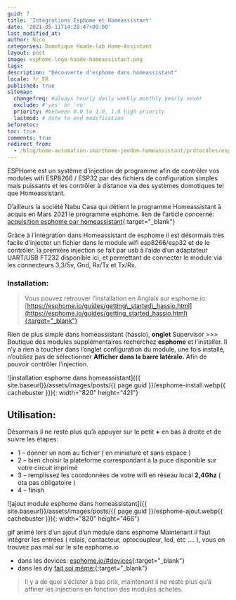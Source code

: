 ```yaml
---
guid: 7
title: 'Intégrations Esphome et Homeassistant'
date: '2021-05-11T14:28:47+00:00'
last_modified_at:
author: Nico
categories: Domotique Haade-lab Home-Assistant
layout: post
image: esphome-logo-haade-homeassistant.png
tags:
description: "Découverte d'esphome dans homeassistant"
locale: fr_FR
published: true
sitemap:
  changefreq: #always hourly daily weekly monthly yearly never
  exclude: #'yes' or 'no'
  priority: #between 0.0 to 1.0, 1.0 high priority
  lastmod: # date to end modification
beforetoc:
toc: true
comments: true
redirect_from:
  - /blog/home-automation-smarthome-jeedom-homeassistant/protocoles/esphome-et-homeassistant
---
```


ESPHome est un système d’injection de programme afin de contrôler vos modules wifi ESP8266 / ESP32 par des fichiers de configuration simples mais puissants et les contrôler à distance via des systèmes domotiques tel que Homeassistant.

D’ailleurs la société Nabu Casa qui détient le programme Homeassistant à acquis en Mars 2021 le programme esphome. lien de l’article concerné: [acquisition esphome par homeassistant](https://www.home-assistant.io/blog/2021/03/18/nabu-casa-has-acquired-esphome/){:target="_blank"}

Grâce à l’intégration dans Homeassistant de esphome il est désormais très facile d’injecter un fichier dans le module wifi esp8266/esp32 et de le contrôler, la première injection se fait par usb à l’aide d’un adaptateur UART/USB FT232 disponible ici, et permettant de connecter le module via les connecteurs 3,3/5v, Gnd, Rx/Tx et Tx/Rx.

### Installation:

> Vous pouvez retrouver l’installation en Anglais sur esphome.io:
[https://esphome.io/guides/getting\_started\_hassio.html](https://esphome.io/guides/getting_started_hassio.html){:target="_blank"}

Rien de plus simple dans homeassistant (hassio), **onglet** Supervisor &gt;&gt;&gt; Boutique des modules supplémentaires recherchez **esphome** et l’installer. Il n’y a rien à toucher dans l’onglet configuration du module, une fois installé, n’oubliez pas de sélectionner **Afficher dans la barre latérale.** Afin de pouvoir contrôler l’injection.

![installation esphome dans homeassistant]({{ site.baseurl}}/assets/images/posts/{{ page.guid }}/esphome-install.webp{{ cachebuster }}){: width="820" height="421"}

## Utilisation:

Désormais il ne reste plus qu’à appuyer sur le petit **+** en bas à droite et de suivre les étapes:

- 1 – donner un nom au fichier ( en miniature et sans espace )
- 2 – bien choisir la plateforme correspondant à la puce disponible sur votre circuit imprimé
- 3 – remplissez les coordonnées de votre wifi en réseau local **2,4Ghz** ( ota pas obligatoire )
- 4 – finish

![ajout module esphome dans homeassistant]({{ site.baseurl}}/assets/images/posts/{{ page.guid }}/esphome-ajout.webp{{ cachebuster }}){: width="820" height="466"}


gif animé lors d’un ajout d’un module dans esphome Maintenant il faut intégrer les entrées ( relais, contacteur, optocoupleur, led, etc …. ), vous en trouvez pas mal sur le site esphome.io

- dans les devices: [esphome.io/#devices](https://esphome.io/#devices){:target="_blank"}
- dans les diy [fait soi même:](https://esphome.io/guides/diy.html){:target="_blank"}

> Il y a de quoi s’éclater à bas prix, maintenant il ne reste plus qu’à affiner les injections en fonction des modules achetés.
